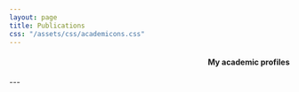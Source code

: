 ```yaml
---
layout: page
title: Publications
css: "/assets/css/academicons.css"
---
```

<div style="text-align: right">
<h4 id="academic">My academic profiles</h4> <a target="_blank" href="https://scholar.google.com/citations?user=rqfVsosAAAAJ"><span class="ai ai-google-scholar ai-lg" style="color:#00B4A1" aria-hidden="true"></span></a> <a target="_blank" href="https://www.researchgate.net/profile/Mohamad_Ghassany"><span class="ai ai-researchgate ai-lg" style="color:#00B4A1" aria-hidden="true"></span></a> <a target="_blank" href="http://dblp.uni-trier.de/pers/hd/g/Ghassany:Mohamad"><span class="ai ai-dblp ai-lg" style="color:#00B4A1" aria-hidden="true"></span></a>
</div>
---
<div style="text-align: center">
<a target="_blank" href="https://scholar.google.co.in/citations?user=J5u1v6QAAAAJ&hl=en"><span class="ai ai-google-scholar ai-lg" style="color:#000000" aria-hidden="true"></span></a> 
</div>

